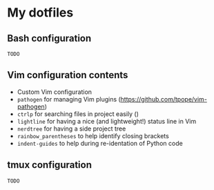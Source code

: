 # My dotfiles

## Bash configuration

`TODO`

## Vim configuration contents

- Custom Vim configuration
- `pathogen` for managing Vim plugins (https://github.com/tpope/vim-pathogen)
- `ctrlp` for searching files in project easily ()
- `lightline` for having a nice (and lightweight!) status line in Vim
- `nerdtree` for having a side project tree
- `rainbow_parentheses` to help identify closing brackets
- `indent-guides` to help during re-identation of Python code

## tmux configuration

`TODO`

